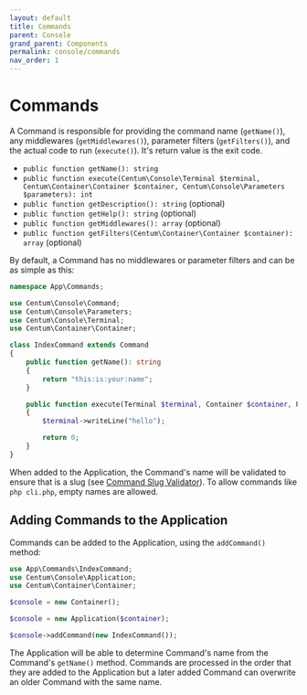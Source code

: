 ```yaml
---
layout: default
title: Commands
parent: Console
grand_parent: Components
permalink: console/commands
nav_order: 1
---
```




# Commands

A Command is responsible for providing the command name (`getName()`), any middlewares (`getMiddlewares()`), parameter filters (`getFilters()`), and the actual code to run (`execute()`).
It's return value is the exit code.

- `public function getName(): string`
- `public function execute(Centum\Console\Terminal $terminal, Centum\Container\Container $container, Centum\Console\Parameters $parameters): int`
- `public function getDescription(): string` (optional)
- `public function getHelp(): string` (optional)
- `public function getMiddlewares(): array` (optional)
- `public function getFilters(Centum\Container\Container $container): array` (optional)

By default, a Command has no middlewares or parameter filters and can be as simple as this:

```php
namespace App\Commands;

use Centum\Console\Command;
use Centum\Console\Parameters;
use Centum\Console\Terminal;
use Centum\Container\Container;

class IndexCommand extends Command
{
    public function getName(): string
    {
        return "this:is:your:name";
    }

    public function execute(Terminal $terminal, Container $container, Parameters $parameters): int
    {
        $terminal->writeLine("hello");

        return 0;
    }
}
```

When added to the Application, the Command's name will be validated to ensure that is a slug (see [Command Slug Validator](https://github.com/SidRoberts/centum/blob/development/src/Validator/CommandSlug.php)).
To allow commands like `php cli.php`, empty names are allowed.



## Adding Commands to the Application

Commands can be added to the Application, using the `addCommand()` method:

```php
use App\Commands\IndexCommand;
use Centum\Console\Application;
use Centum\Container\Container;

$console = new Container();

$console = new Application($container);

$console->addCommand(new IndexCommand());
```

The Application will be able to determine Command's name from the Command's `getName()` method.
Commands are processed in the order that they are added to the Application but a later added Command can overwrite an older Command with the same name.
